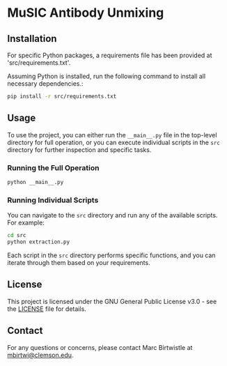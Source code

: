 # MuSIC Antibody Unmixing

## Installation

For specific Python packages, a requirements file has been provided at 'src/requirements.txt'.

Assuming Python is installed, run the following command to install all necessary dependencies.:

```sh
pip install -r src/requirements.txt
```


## Usage

To use the project, you can either run the `__main__.py` file in the top-level directory for full operation, or you can execute individual scripts in the `src` directory for further inspection and specific tasks.

### Running the Full Operation

```sh
python __main__.py
```

### Running Individual Scripts

You can navigate to the `src` directory and run any of the available scripts. For example:

```sh
cd src
python extraction.py
```

Each script in the `src` directory performs specific functions, and you can iterate through them based on your requirements.

## License

This project is licensed under the GNU General Public License v3.0 - see the [LICENSE](LICENSE) file for details.

## Contact

For any questions or concerns, please contact Marc Birtwistle at mbirtwi@clemson.edu.

